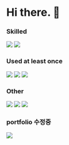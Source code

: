 # Hi there. 👋

### Skilled

<img src="https://img.shields.io/badge/JAVA-007396?style=flat-squar&logo=java&logoColor=white"> <img src="https://img.shields.io/badge/JavaScript-F7DF1E?style=flat-square&logo=JavaScript&logoColor=white">

### Used at least once
<img src="https://img.shields.io/badge/Solidity-363636?style=flat-square&logo=Solidity&logoColor=white"/> <img src="https://img.shields.io/badge/Kotlin-7F52FF?style=flat-square&logo=Kotlin&logoColor=white"/> <img src="https://img.shields.io/badge/c++-00599C?style=flat-square&logo=cplusplus&logoColor=white"/> 

### Other
<img src="https://img.shields.io/badge/aws-232F3E?style=flat-squar&logo=aws&logoColor=white"> <img src="https://img.shields.io/badge/MySQL-4479A1?style=flat-squar&logo=MySQL&logoColor=white"> <img src="https://img.shields.io/badge/github-181717?style=flat-squar&logo=github&logoColor=white"> 

### portfolio 수정중
[<img src="https://img.shields.io/badge/Notion-000000?style=flat-square&logo=Notion&logoColor=white"/>](https://ultra-dodo-86c.notion.site/681a84794ea240c5ae0fe4905d95bd42?pvs=4)
